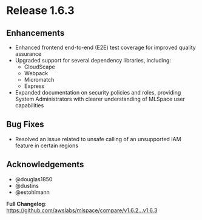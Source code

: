 # Release 1.6.3

## Enhancements
- Enhanced frontend end-to-end (E2E) test coverage for improved quality assurance
- Upgraded support for several dependency libraries, including:
    - CloudScape
    - Webpack
    - Micromatch
    - Express
- Expanded documentation on security policies and roles, providing System Administrators with clearer understanding of MLSpace user capabilities

## Bug Fixes
- Resolved an issue related to unsafe calling of an unsupported IAM feature in certain regions

## Acknowledgements
* @douglas1850
* @dustins
* @estohlmann

**Full Changelog**: https://github.com/awslabs/mlspace/compare/v1.6.2...v1.6.3